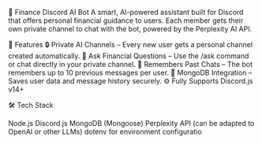 🤖 Finance Discord AI Bot
A smart, AI-powered assistant built for Discord that offers personal financial guidance to users. 
Each member gets their own private channel to chat with the bot, powered by the Perplexity AI API.

📌 Features
🔒 Private AI Channels – Every new user gets a personal channel created automatically.
💬 Ask Financial Questions – Use the /ask command or chat directly in your private channel.
🧠 Remembers Past Chats – The bot remembers up to 10 previous messages per user.
💾 MongoDB Integration – Saves user data and message history securely.
⚙️ Fully Supports Discord.js v14+

🛠 Tech Stack

Node.js
Discord.js
MongoDB (Mongoose)
Perplexity API (can be adapted to OpenAI or other LLMs)
dotenv for environment configuratio
